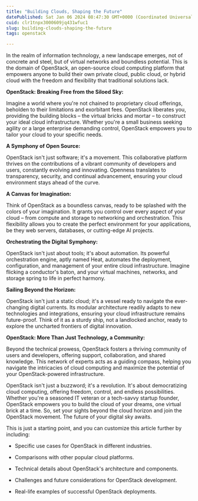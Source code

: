 ```yaml
---
title: "Building Clouds, Shaping the Future"
datePublished: Sat Jan 06 2024 08:47:30 GMT+0000 (Coordinated Universal Time)
cuid: clr1tnpx3000609jq431wfuc1
slug: building-clouds-shaping-the-future
tags: openstack

---
```


In the realm of information technology, a new landscape emerges, not of concrete and steel, but of virtual networks and boundless potential. This is the domain of OpenStack, an open-source cloud computing platform that empowers anyone to build their own private cloud, public cloud, or hybrid cloud with the freedom and flexibility that traditional solutions lack.

**OpenStack: Breaking Free from the Siloed Sky:**

Imagine a world where you're not chained to proprietary cloud offerings, beholden to their limitations and exorbitant fees. OpenStack liberates you, providing the building blocks – the virtual bricks and mortar – to construct your ideal cloud infrastructure. Whether you're a small business seeking agility or a large enterprise demanding control, OpenStack empowers you to tailor your cloud to your specific needs.

**A Symphony of Open Source:**

OpenStack isn't just software; it's a movement. This collaborative platform thrives on the contributions of a vibrant community of developers and users, constantly evolving and innovating. Openness translates to transparency, security, and continual advancement, ensuring your cloud environment stays ahead of the curve.

**A Canvas for Imagination:**

Think of OpenStack as a boundless canvas, ready to be splashed with the colors of your imagination. It grants you control over every aspect of your cloud – from compute and storage to networking and orchestration. This flexibility allows you to create the perfect environment for your applications, be they web servers, databases, or cutting-edge AI projects.

**Orchestrating the Digital Symphony:**

OpenStack isn't just about tools; it's about automation. Its powerful orchestration engine, aptly named Heat, automates the deployment, configuration, and management of your entire cloud infrastructure. Imagine flicking a conductor's baton, and your virtual machines, networks, and storage spring to life in perfect harmony.

**Sailing Beyond the Horizon:**

OpenStack isn't just a static cloud; it's a vessel ready to navigate the ever-changing digital currents. Its modular architecture readily adapts to new technologies and integrations, ensuring your cloud infrastructure remains future-proof. Think of it as a sturdy ship, not a landlocked anchor, ready to explore the uncharted frontiers of digital innovation.

**OpenStack: More Than Just Technology, a Community:**

Beyond the technical prowess, OpenStack fosters a thriving community of users and developers, offering support, collaboration, and shared knowledge. This network of experts acts as a guiding compass, helping you navigate the intricacies of cloud computing and maximize the potential of your OpenStack-powered infrastructure.

OpenStack isn't just a buzzword; it's a revolution. It's about democratizing cloud computing, offering freedom, control, and endless possibilities. Whether you're a seasoned IT veteran or a tech-savvy startup founder, OpenStack empowers you to build the cloud of your dreams, one virtual brick at a time. So, set your sights beyond the cloud horizon and join the OpenStack movement. The future of your digital sky awaits.

This is just a starting point, and you can customize this article further by including:

* Specific use cases for OpenStack in different industries.
    
* Comparisons with other popular cloud platforms.
    
* Technical details about OpenStack's architecture and components.
    
* Challenges and future considerations for OpenStack development.
    
* Real-life examples of successful OpenStack deployments.